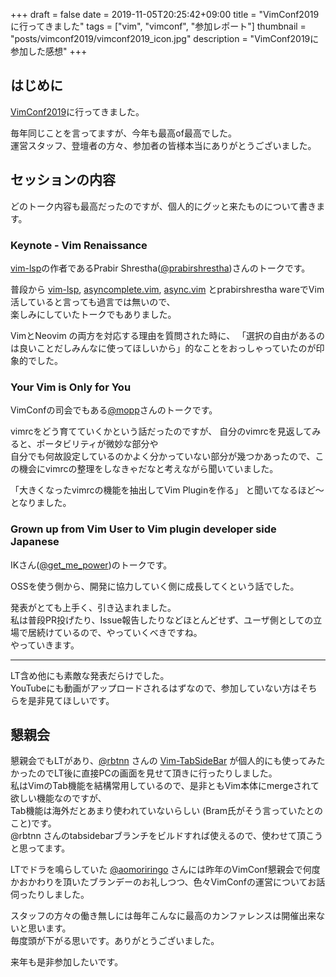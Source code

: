 +++
draft = false
date = 2019-11-05T20:25:42+09:00
title = "VimConf2019に行ってきました"
tags = ["vim", "vimconf", "参加レポート"]
thumbnail = "posts/vimconf2019/vimconf2019_icon.jpg"
description = "VimConf2019に参加した感想"
+++


## はじめに

[VimConf2019](https://vimconf.org/2019/)に行ってきました。  

毎年同じことを言ってますが、今年も最高of最高でした。  
運営スタッフ、登壇者の方々、参加者の皆様本当にありがとうございました。  

## セッションの内容

どのトーク内容も最高だったのですが、個人的にグッと来たものについて書きます。

### Keynote - Vim Renaissance

[vim-lsp](https://github.com/prabirshrestha/vim-lsp)の作者であるPrabir Shrestha([@prabirshrestha](https://github.com/prabirshrestha))さんのトークです。

普段から [vim-lsp](https://github.com/prabirshrestha/vim-lsp), [asyncomplete.vim](https://github.com/prabirshrestha/asyncomplete.vim), [async.vim](https://github.com/prabirshrestha/async.vim) とprabirshrestha wareでVim活していると言っても過言では無いので、  
楽しみにしていたトークでもありました。

VimとNeovim の両方を対応する理由を質問された時に、
「選択の自由があるのは良いことだしみんなに使ってほしいから」的なことをおっしゃっていたのが印象的でした。

### Your Vim is Only for You

VimConfの司会でもある[@mopp](https://github.com/mopp)さんのトークです。  

vimrcをどう育てていくかという話だったのですが、 自分のvimrcを見返してみると、ポータビリティが微妙な部分や  
自分でも何故設定しているのかよく分かっていない部分が幾つかあったので、この機会にvimrcの整理をしなきゃだなと考えながら聞いていました。

「大きくなったvimrcの機能を抽出してVim Pluginを作る」 と聞いてなるほど〜となりました。

### Grown up from Vim User to Vim plugin developer side Japanese

IKさん([@get_me_power](https://twitter.com/get_me_power))のトークです。  

OSSを使う側から、開発に協力していく側に成長してくという話でした。  

発表がとても上手く、引き込まれました。  
私は普段PR投げたり、Issue報告したりなどほとんどせず、ユーザ側としての立場で居続けているので、やっていくべきですね。  
やっていきます。

-------------------

LT含め他にも素敵な発表だらけでした。  
YouTubeにも動画がアップロードされるはずなので、参加していない方はそちらを是非見てほしいです。

## 懇親会

懇親会でもLTがあり、[@rbtnn](https://github.com/rbtnn) さんの [Vim-TabSideBar](http://rbtnn.github.io/vim/) が個人的にも使ってみたかったのでLT後に直接PCの画面を見せて頂きに行ったりしました。  
私はVimのTab機能を結構常用しているので、是非ともVim本体にmergeされて欲しい機能なのですが、  
Tab機能は海外だとあまり使われていないらしい (Bram氏がそう言っていたとのこと)です。  
@rbtnn さんのtabsidebarブランチをビルドすれば使えるので、使わせて頂こうと思ってます。

LTでドラを鳴らしていた [@aomoriringo](https://github.com/aomoriringo) さんには昨年のVimConf懇親会で何度かおかわりを頂いたブランデーのお礼しつつ、色々VimConfの運営についてお話伺ったりしました。  

スタッフの方々の働き無しには毎年こんなに最高のカンファレンスは開催出来ないと思います。  
毎度頭が下がる思いです。ありがとうございました。

来年も是非参加したいです。
